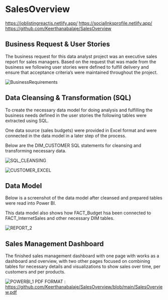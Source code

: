 # SalesOverview
https://joblistingreactjs.netlify.app/
https://sociallnksprofile.netlify.app/
https://github.com/Keerthanabalaje/SalesOverview
## Business Request & User Stories

   The business request for this data analyst project was an executive sales report for sales managers. Based on the request that was made from the business we following user stories were defined to fulfill delivery and ensure that acceptance criteria’s were maintained throughout the project.

![BusinessRequirements](https://github.com/Keerthanabalaje/SalesOverview/assets/78976627/cfd2339f-0e98-418e-abbb-36b00b362ca2)

## Data Cleansing & Transformation (SQL)

  To create the necessary data model for doing analysis and fulfilling the business needs defined in the user stories the following tables were extracted using SQL.
  
  One data source (sales budgets) were provided in Excel format and were connected in the data model in a later step of the process.
  
  Below are the DIM_CUSTOMER SQL statements for cleansing and transforming necessary data.
  
![SQL_CLEANSING](https://github.com/Keerthanabalaje/SalesOverview/assets/78976627/1977bc0c-0967-4a32-89e7-620518567bee)

![CUSTOMER_EXCEL](https://github.com/Keerthanabalaje/SalesOverview/assets/78976627/cc1516fc-217e-4567-9376-092c34deb294)

## Data Model

  Below is a screenshot of the data model after cleansed and prepared tables were read into Power BI.

  This data model also shows how FACT_Budget hsa been connected to FACT_InternetSales and other necessary DIM tables.

![REPORT_2](https://github.com/Keerthanabalaje/SalesOverview/assets/78976627/d4cd17e0-e364-4543-aebb-39f12a1a9f83)

## Sales Management Dashboard

  The finished sales management dashboard with one page with works as a dashboard and overview, with two other pages focused on combining tables for necessary details and visualizations to show sales over time, per customers and per products.

![POWERBI_1](https://github.com/Keerthanabalaje/SalesOverview/assets/78976627/0b5e7fe1-3257-4ae7-a1c6-289de2158f4e)
PDF FORMAT : https://github.com/Keerthanabalaje/SalesOverview/blob/main/SalesOverview.pdf

